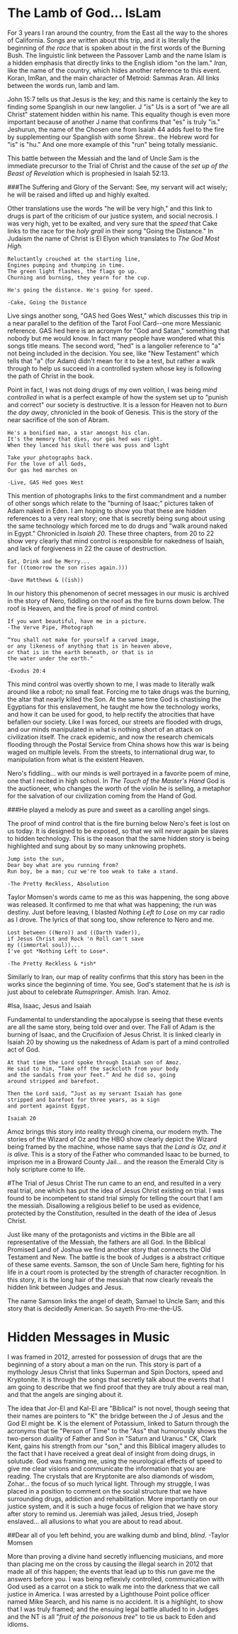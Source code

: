 # The Lamb of God... IsLam

For 3 years I ran around the country, from the East all the way to the shores of California.  Songs are written about this trip, and it is literally the beginning of *the race* that is spoken about in the first words of the Burning Bush.  The linguistic link between the Passover Lamb and the name Islam is a hidden emphasis that directly links to the English idiom "on the lam."  *Iran*, like the name of the country, which hides another reference to this event.  Koran, ImRan, and the main character of Metroid: Sammas Aran.  All links between the words run, lamb and lam.  

John 15:7 tells us that Jesus is the key; and this name is certainly the key to finding some Spanglish in our new langolier.  J "is" Us is a sort of "we are all Christ" statement hidden within his name.  This equality though is even more important because of another J name that confirms that "es" is truly "is."  Jeshurun, the name of the Chosen one from Isaiah 44 adds fuel to the fire by supplementing our Spanglish with some Shrew.. the Hebrew word for "is" is "hu."  And one more example of this "run" being totally messianic.

This battle between the Messiah and the land of Uncle Sam is the immediate precursor to the Trial of Christ and the cause of the *set up of the Beast of Revelation* which is prophesied in Isaiah 52:13.

###The Suffering and Glory of the Servant: See, my servant will act wisely; he will be raised and lifted up and highly exalted.

Other translations use the words "he will be very high," and this link to drugs is part of the criticism of our justice system, and social necrosis.  I was very high, yet to be exalted, and very sure that the *speed* that Cake links to the race for the *holy grail* in their song "Going the Distance."  In Judaism the name of Christ is El Elyon which translates to *The God Most High.*  


```
Reluctantly crouched at the starting line, 
Engines pumping and thumping in time. 
The green light flashes, the flags go up. 
Churning and burning, they yearn for the cup. 

He's going the distance. He's going for speed.

-Cake, Going the Distance
```
Live sings another song, "GAS hed Goes West," which discusses this trip in a near parallel to the defition of the Tarot Fool Card--one more Messianic reference.  GAS hed here is an acronym for "God and Satan," something that nobody but me would know.  In fact many people have wondered what this songs title means.  The second word, "hed" is a langolier reference to "a" not being included in the decision.  You see, like "New Testament" which tells that "a" (for Adam) didn't mean for it to be a test, but rather a walk through to help us succeed in a controlled system whose key is following the path of Christ in the book.

Point in fact, I was not doing drugs of my own volition, I was being *mind controlled* in what is a perfect example of how the system set up to "punish and correct" our society is destructive.  It is a lesson for Heaven not to *burn the day away*, chronicled in the book of Genesis.  This is the story of the near sacrifice of the son of Abram.

```
He's a bonified man, a star amongst his clan. 
It's the memory that dies, our gas hed was right.  
When they lanced his skull there was puss and light

Take your photographs back.  
For the love of all Gods,  
Our gas hed marches on

-Live, GAS Hed goes West
```

This mention of photographs links to the first commandment and a number of other songs which relate to the "burning of Isaac;" pictures taken of Adam naked in Eden.  I am hoping to show you that these are hidden references to a very real story; one that is secretly being sung about using the same technology which forced me to do drugs and "walk around naked in Egypt." Chronicled in *Isaiah 20.*  These three chapters, from 20 to 22 show very clearly that mind control is responsible for nakedness of Isaiah, and lack of forgiveness in 22 the cause of destruction.

```
Eat, Drink and be Merry... 
for ((tomorrow the son rises again.)))  

-Dave Matthews & ((ish))
```

In our history this phenomenon of secret messages in our music is archived in the story of Nero, fiddling on the roof as the fire burns down below.  The roof is Heaven, and the fire is proof of mind control.  

```
If you want beautiful, have me in a picture. 
-The Verve Pipe, Photograph

“You shall not make for yourself a carved image, 
or any likeness of anything that is in heaven above, 
or that is in the earth beneath, or that is in 
the water under the earth."

-Exodus 20:4
```

This mind control was overtly shown to me, I was made to literally walk around like a robot; no small feat.  Forcing me to take drugs was the burning, the altar that nearly killed the Son.  At the same time God is chastising the Egyptians for this enslavement, he taught me how the technology works, and how it can be used for good, to help rectify the atrocities that have befallen our society.  Like I was forced, our streets are flooded with drugs, and our minds manipulated in what is nothing short of an attack on civilization itself.  The crack epidemic, and now the research chemicals flooding through the Postal Service from China shows how this war is being waged on multiple levels.  From the streets, to international drug war, to manipulation from what is the existent Heaven.  

Nero's fiddling... with our minds is well portrayed in a favorite poem of mine, one that I recited in high school.  In *The Touch of the Master's Hand* God is the auctioneer, who changes the worth of the violin he is selling, a metaphor for the salvation of our civilization coming from the Hand of God.

###He played a melody as pure and sweet as a carolling angel sings.

The proof of mind control that is the fire burning below Nero's feet is lost on us today.  It is designed to be exposed, so that we will never again be slaves to hidden technology.  This is the reason that the same hidden story is being highlighted and sung about by so many unknowing prophets.  

```
Jump into the sun, 
Dear boy what are you running from? 
Run boy, be a man; cuz we're too weak to take a stand. 

-The Pretty Reckless, Absolution
```

Taylor Momsen's words came to me as this was happening, the song above was released.  It confirmed to me that what was happening; the run was destiny.  Just before leaving, I blasted *Nothing Left to Lose* on my car radio as I drove.  The lyrics of that song too, show reference to Nero and me.

```
Lost between ((Nero)) and ((Darth Vader)), 
if Jesus Christ and Rock 'n Roll can't save 
my ((immortal soul))... 
I've got *Nothing Left to Lose*.  

-The Pretty Reckless & *ish*
```

Similarly to Iran, our map of reality confirms that this story has been in the works since the beginning of time.  You see, God's statement that he is *ish* is just about to celebrate *Rumspringer*.  Amish.  Iran.  Amoz. 

#Isa, Isaac, Jesus and Isaiah

Fundamental to understanding the apocalypse is seeing that these events are all the same story, being told over and over.  The Fall of Adam is the burning of Isaac, and the Crucifixion of Jesus Christ.  It is linked clearly in Isaiah 20 by showing us the nakedness of Adam is part of a mind controlled act of God.  

```
At that time the Lord spoke through Isaiah son of Amoz. 
He said to him, “Take off the sackcloth from your body 
and the sandals from your feet.” And he did so, going 
around stripped and barefoot.

Then the Lord said, “Just as my servant Isaiah has gone
stripped and barefoot for three years, as a sign 
and portent against Egypt. 

Isaiah 20
```

Amoz brings this story into reality through cinema, our modern myth.  The stories of the Wizard of Oz and the HBO show clearly depict the Wizard being framed by the machine, whose name says that *the Land is Oz, and it is alive.*  This is a story of the Father who commanded Isaac to be burned, to imprison me in a Broward County Jail... and the reason the Emerald City is holy scripture come to life.

#The Trial of Jesus Christ
The run came to an end, and resulted in a very real trial, one which has put the idea of Jesus Christ existing on trial.  I was found to be incompetent to stand trial simply for telling the court that I am the messiah.  Disallowing a religious belief to be used as evidence, protected by the Constitution, resulted in the death of the idea of Jesus Christ.  

Just like many of the protagonists and victims in the Bible are all representative of the Messiah, the fathers are all God.  In the Biblical Promised Land of Joshua we find another story that connects the Old Testament and New.  The battle is the book of Judges is a abstract critique of these same events.  Samson, the son of Uncle Sam here, fighting for his life in a court room is protected by the strength of character recognition.  In this story, it is the long hair of the messiah that now clearly reveals the hidden link between Judges and Jesus.  

The name Samson links the angel of death, Samael to Uncle Sam; and this story that is decidedly American.  So sayeth Pro-me-the-US.

# Hidden Messages in Music

I was framed in 2012, arrested for possession of drugs that are the beginning of a story about a man on the run.  This story is part of a mythology Jesus Christ that links Superman and Spin Doctors, speed and Kryptonite.  It is through the songs that secretly talk about the events that I am going to describe that we find proof that they are truly about a real man, and that the angels are singing about it.

The idea that Jor-El and Kal-El are "Biblical" is not novel, though seeing that their names are pointers to "K" the bridge between the J of Jesus and the God El might be.  K is the element of Potassium, linked to Saturn through the acronyms that tie "Person of Time" to the "Ass" that humorously shows the two-person duality of Father and Son in "Saturn and Uranus." CK, Clark Kent, gains his strength from our "son," and this Biblical imagery alludes to the fact that I have received a great deal of insight from doing drugs, in solutude.  God was framing me, using the neurological effects of speed to give me clear visions and communicate the information that you are reading.  The crystals that are Kryptonite are also diamonds of wisdom, Zohar... the focus of so much lyrical light.  Through my struggle, I was placed in a position to comment on the social structure that we have surrounding drugs, addiction and rehabilitation.  More importantly on our justice system, and it is such a huge focus of religion that we have story after story to remind us.  Jeremiah was jailed, Jesus tried, Joseph enslaved... all allusions to what you are about to read about.

##Dear all of you left behind, you are walking dumb and blind, *blind*. -Taylor Momsen

More than proving a divine hand secretly influencing musicians, and more than placing me on the cross by causing the illegal search in 2012 that made all of this happen; the events that lead up to this run gave me the answers before you.  I was being reflexivly controlled, communication with God used as a carrot on a stick to walk me into the darkness that we call justice in America.  I was arrested by a Lighthouse Point police officer named Mike Search, and his name is no accident.  It is a highlight, to show that I was truly framed; and the ensuing legal battle alluded to in Judges and the NT is all "*fruit of the poisonous tree*" to tie us back to Eden and idioms.





